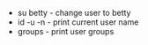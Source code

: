 - su betty - change user to betty
- id -u -n - print current user name
- groups - print user groups
